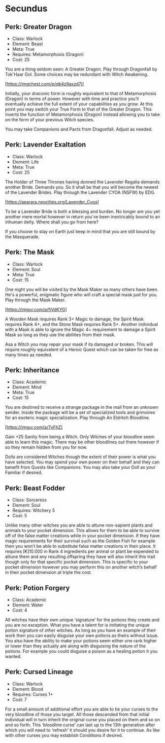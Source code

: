 # Secundus

## Perk: Greater Dragon
- Class: Warlock
- Element: Beast
- Meta: True
- Requires: Metamorphosis (Dragon)
- Cost: 25

You are a thing seldom seen: A Greater Dragon. Play through Dragonfall by Tok'Haar Gol. Some choices may be redundant with Witch Awakening.

[https://imgchest.com/p/qb4z9axzd7j]

Initially, your draconic form is roughly equivalent to that of Metamorphosis (Dragon) in terms of power. However with time and practice you’ll eventually achieve the full extent of your capabilities as you grow. At this point you may switch your True Form to that of the Greater Dragon. This inverts the function of Metamorphosis (Dragon) instead allowing you to take on the form of your previous Witch species.

You may take Companions and Pacts from Dragonfall. Adjust as needed.


## Perk: Lavender Exaltation
- Class: Warlock
- Element: Life
- Meta: True
- Cost: 25

The Holder of Three Thrones having donned the Lavender Regalia demands another Bride. Demands you. So it shall be that you will become the newest of the Lavender Brides. Play through the Lavender CYOA (NSFW) by EDG.

[https://aearara.neocities.org/Lavender_Cyoa]

To be a Lavender Bride is both a blessing and burden. No longer are you yet another mere mortal however in return you’ve been inextricably bound to an inhuman deity. Where shall you go from here?

If you choose to stay on Earth just keep in mind that you are still bound by the Masquerade.


## Perk: The Mask
- Class: Warlock
- Element: Soul
- Meta: True
- Cost: 15

One night you will be visited by the Mask Maker as many others have been. He's a powerful, enigmatic figure who will craft a special mask just for you. Play through the Mask Maker.

[https://imgur.com/a/fjVdKYG]

A Wooden Mask requires Rank 3+ Magic to damage, the Spirit Mask requires Rank 4+, and the Stone Mask requires Rank 5+. Another individual with a Mask is able to ignore the Magic 4+ requirement to damage a Spirit Mask so long as they use the abilities from their mask.

Asa a Witch you may repair your mask if its damaged or broken. This will require roughly equivalent of a Heroic Quest which can be taken for free as many times as needed.


## Perk: Inheritance
- Class: Academic
- Element: Mind
- Meta: True
- Cost: 15

You are destined to receive a strange package in the mail from an unknown sender. Inside the package will be a set of specialized tools and grimoires for an esoteric magic specialization. Play through An Eldritch Bloodline.

[https://imgur.com/a/7xFhZ]

Gain +25 Sanity from being a Witch. Only Witches of your bloodline seem able to learn this magic. There may be other bloodlines out there however if so they remain hidden from you for now.

Dolls are considered Witches though the extent of their power is what you have selected. You may spend your own power on their behalf and they can benefit from Quests like Companions. You may also take your Doll as your Familiar if desired.


## Perk: Beast Fodder
- Class: Sorceress
- Element: Soul
- Requires: Witchery 5
- Cost: 5

Unlike many other witches you are able to attune non-sapient plants and animals to your pocket dimension. This allows for them to be able to survive off of the false matter creations while in your pocket dimension. If they have magic requirements for their survival such as the Golden Fish for example then you won’t be able to substitute false matter creations in their place. It requires [K]10.000 in Rank 4 ingredients per animal or plant be expended to attune them and any resulting offspring they have will also inherit this trait though only for that specific pocket dimension.
This is specific to your pocket dimension however you may perform this on another witch’s behalf in their pocket dimension at triple the cost.


## Perk: Potion Forgery
- Class: Academic
- Element: Water
- Cost: 4

All witches have their own unique ‘signature’ for the potions they create and you are no exception. What you have a talent for is imitating the unique potion signature of other witches. As long as you have an example of their work then you can easily disguise your own potions as theirs without issue. You also have the ability to make your potions seem either one rank higher or lower than they actually are along with disguising the nature of the potions. For example you could disguise a poison as a healing potion it you wanted. 


## Perk: Cursed Lineage
- Class: Warlock
- Element: Blood
- Requires: Curses 1+
- Cost: 7

For a small amount of additional effort you are able to tie your curses to the very bloodline of those you target. All those descended from that initial individual will in turn inherit the original curse you placed on them and so on and so forth. This ‘bloodline curse’ can last up to the 13th generation after which you will need to ‘refresh’ it should you desire for it to continue. As like with other curses you may establish Conditions if desired.
